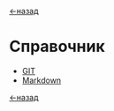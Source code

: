 [<-назад](../README.md)

# Справочник

* [GIT](git.md)
* [Markdown](markdown.md)

[<-назад](../README.md)